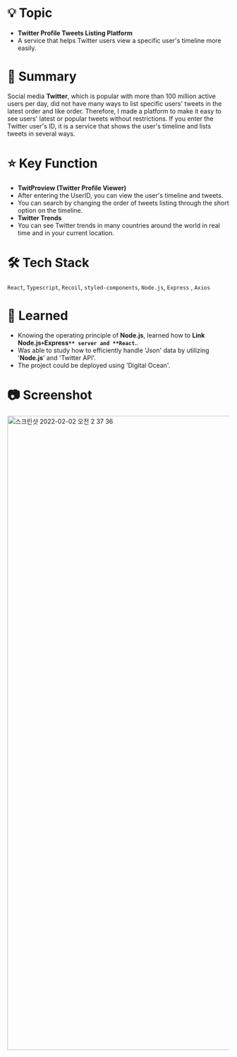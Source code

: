 # 💡 Topic

- **Twitter Profile Tweets Listing Platform**
- A service that helps Twitter users view a specific user's timeline more easily.

# 📝 Summary

Social media **Twitter**, which is popular with more than 100 million active users per day, did not have many ways to list specific users' tweets in the latest order and like order. Therefore, I made a platform to make it easy to see users' latest or popular tweets without restrictions. If you enter the Twitter user's ID, it is a service that shows the user's timeline and lists tweets in several ways.

# ⭐️ Key Function

- **TwitProview (Twitter Profile Viewer)**
- After entering the UserID, you can view the user's timeline and tweets.
- You can search by changing the order of tweets listing through the short option on the timeline.
- **Twitter Trends**
- You can see Twitter trends in many countries around the world in real time and in your current location.

# 🛠 Tech Stack

`React`, `Typescript`, `Recoil`, `styled-components`, `Node.js`, `Express` , `Axios`

# 🤔 Learned

- Knowing the operating principle of **Node.js**, learned how to **Link **Node.js` + `Express`** server and **React`**.**.
- Was able to study how to efficiently handle 'Json' data by utilizing '**Node.js**' and 'Twitter API'.
- The project could be deployed using 'Digital Ocean'.

# 📷 Screenshot

<img width="1437" alt="스크린샷 2022-02-02 오전 2 37 36" src="https://user-images.githubusercontent.com/58925260/152306473-e25d036c-628c-4cda-a4b0-6f52a3c748b1.png">
